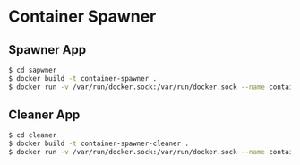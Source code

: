# Container Spawner

## Spawner App

```bash
$ cd sapwner
$ docker build -t container-spawner .
$ docker run -v /var/run/docker.sock:/var/run/docker.sock --name container-spawner container-spawner
```

## Cleaner App

```bash
$ cd cleaner
$ docker build -t container-spawner-cleaner .
$ docker run -v /var/run/docker.sock:/var/run/docker.sock --name container-spawner-cleaner container-spawner-cleaner
```